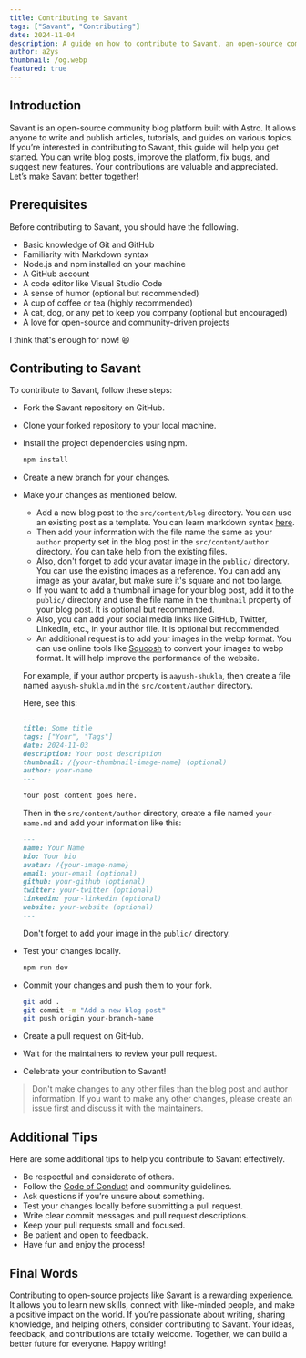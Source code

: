 ```yaml
---
title: Contributing to Savant
tags: ["Savant", "Contributing"]
date: 2024-11-04
description: A guide on how to contribute to Savant, an open-source community blog platform.
author: a2ys
thumbnail: /og.webp
featured: true
---
```


## Introduction

Savant is an open-source community blog platform built with Astro. It allows anyone to write and publish articles, tutorials, and guides on various topics. If you’re interested in contributing to Savant, this guide will help you get started. You can write blog posts, improve the platform, fix bugs, and suggest new features. Your contributions are valuable and appreciated. Let’s make Savant better together!

## Prerequisites

Before contributing to Savant, you should have the following.

- Basic knowledge of Git and GitHub
- Familiarity with Markdown syntax
- Node.js and npm installed on your machine
- A GitHub account
- A code editor like Visual Studio Code
- A sense of humor (optional but recommended)
- A cup of coffee or tea (highly recommended)
- A cat, dog, or any pet to keep you company (optional but encouraged)
- A love for open-source and community-driven projects

I think that's enough for now! 😆

## Contributing to Savant

To contribute to Savant, follow these steps:

- Fork the Savant repository on GitHub.
- Clone your forked repository to your local machine.
- Install the project dependencies using npm.

  ```bash
  npm install
  ```

- Create a new branch for your changes.
- Make your changes as mentioned below.

  - Add a new blog post to the `src/content/blog` directory. You can use an existing post as a template. You can learn markdown syntax [here](https://www.markdownguide.org/).
  - Then add your information with the file name the same as your `author` property set in the blog post in the `src/content/author` directory. You can take help from the existing files.
  - Also, don't forget to add your avatar image in the `public/` directory. You can use the existing images as a reference. You can add any image as your avatar, but make sure it's square and not too large.
  - If you want to add a thumbnail image for your blog post, add it to the `public/` directory and use the file name in the `thumbnail` property of your blog post. It is optional but recommended.
  - Also, you can add your social media links like GitHub, Twitter, LinkedIn, etc., in your author file. It is optional but recommended.
  - An additional request is to add your images in the webp format. You can use online tools like [Squoosh](https://squoosh.app/) to convert your images to webp format. It will help improve the performance of the website.

  For example, if your author property is `aayush-shukla`, then create a file named `aayush-shukla.md` in the `src/content/author` directory.

  Here, see this:

  ```markdown
  ---
  title: Some title
  tags: ["Your", "Tags"]
  date: 2024-11-03
  description: Your post description
  thumbnail: /{your-thumbnail-image-name} (optional)
  author: your-name
  ---

  Your post content goes here.
  ```

  Then in the `src/content/author` directory, create a file named `your-name.md` and add your information like this:

  ```markdown
  ---
  name: Your Name
  bio: Your bio
  avatar: /{your-image-name}
  email: your-email (optional)
  github: your-github (optional)
  twitter: your-twitter (optional)
  linkedin: your-linkedin (optional)
  website: your-website (optional)
  ---
  ```

  Don't forget to add your image in the `public/` directory.

- Test your changes locally.

  ```bash
  npm run dev
  ```

- Commit your changes and push them to your fork.

  ```bash
  git add .
  git commit -m "Add a new blog post"
  git push origin your-branch-name
  ```

- Create a pull request on GitHub.
- Wait for the maintainers to review your pull request.
- Celebrate your contribution to Savant!

> Don't make changes to any other files than the blog post and author information. If you want to make any other changes, please create an issue first and discuss it with the maintainers.

## Additional Tips

Here are some additional tips to help you contribute to Savant effectively.

- Be respectful and considerate of others.
- Follow the [Code of Conduct](https://github.com/a2ys/blog/blob/master/CODE_OF_CONDUCT.md) and community guidelines.
- Ask questions if you’re unsure about something.
- Test your changes locally before submitting a pull request.
- Write clear commit messages and pull request descriptions.
- Keep your pull requests small and focused.
- Be patient and open to feedback.
- Have fun and enjoy the process!

## Final Words

Contributing to open-source projects like Savant is a rewarding experience. It allows you to learn new skills, connect with like-minded people, and make a positive impact on the world. If you’re passionate about writing, sharing knowledge, and helping others, consider contributing to Savant. Your ideas, feedback, and contributions are totally welcome. Together, we can build a better future for everyone. Happy writing!
